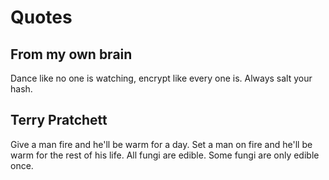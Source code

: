 # Quotes
## From my own brain
Dance like no one is watching, encrypt like every one is.
Always salt your hash.

## Terry Pratchett
Give a man fire and he'll be warm for a day. Set a man on fire and he'll be warm for the rest of his life.
All fungi are edible. Some fungi are only edible once.
